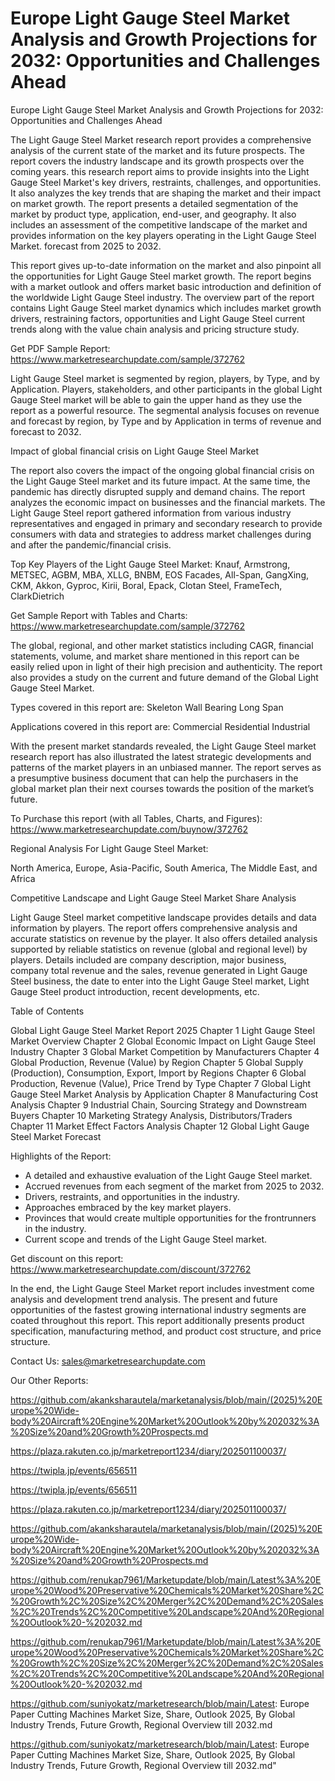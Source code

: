 # Europe Light Gauge Steel Market Analysis and Growth Projections for 2032: Opportunities and Challenges Ahead
 Europe Light Gauge Steel Market Analysis and Growth Projections for 2032: Opportunities and Challenges Ahead

The Light Gauge Steel Market research report provides a comprehensive analysis of the current state of the market and its future prospects. The report covers the industry landscape and its growth prospects over the coming years. this research report aims to provide insights into the Light Gauge Steel Market's key drivers, restraints, challenges, and opportunities. It also analyzes the key trends that are shaping the market and their impact on market growth. The report presents a detailed segmentation of the market by product type, application, end-user, and geography. It also includes an assessment of the competitive landscape of the market and provides information on the key players operating in the Light Gauge Steel Market. forecast from 2025 to 2032.

This report gives up-to-date information on the market and also pinpoint all the opportunities for Light Gauge Steel market growth. The report begins with a market outlook and offers market basic introduction and definition of the worldwide Light Gauge Steel industry. The overview part of the report contains Light Gauge Steel market dynamics which includes market growth drivers, restraining factors, opportunities and Light Gauge Steel current trends along with the value chain analysis and pricing structure study.

Get PDF Sample Report: https://www.marketresearchupdate.com/sample/372762

Light Gauge Steel market is segmented by region, players, by Type, and by Application. Players, stakeholders, and other participants in the global Light Gauge Steel market will be able to gain the upper hand as they use the report as a powerful resource. The segmental analysis focuses on revenue and forecast by region, by Type and by Application in terms of revenue and forecast to 2032.

Impact of global financial crisis on Light Gauge Steel Market

The report also covers the impact of the ongoing global financial crisis on the Light Gauge Steel market and its future impact. At the same time, the pandemic has directly disrupted supply and demand chains. The report analyzes the economic impact on businesses and the financial markets. The Light Gauge Steel report gathered information from various industry representatives and engaged in primary and secondary research to provide consumers with data and strategies to address market challenges during and after the pandemic/financial crisis.

Top Key Players of the Light Gauge Steel Market:
Knauf, Armstrong, METSEC, AGBM, MBA, XLLG, BNBM, EOS Facades, All-Span, GangXing, CKM, Akkon, Gyproc, Kirii, Boral, Epack, Clotan Steel, FrameTech, ClarkDietrich


Get Sample Report with Tables and Charts: https://www.marketresearchupdate.com/sample/372762

The global, regional, and other market statistics including CAGR, financial statements, volume, and market share mentioned in this report can be easily relied upon in light of their high precision and authenticity. The report also provides a study on the current and future demand of the Global Light Gauge Steel Market.

Types covered in this report are:
Skeleton
Wall Bearing
Long Span


Applications covered in this report are:
Commercial
Residential
Industrial


With the present market standards revealed, the Light Gauge Steel market research report has also illustrated the latest strategic developments and patterns of the market players in an unbiased manner. The report serves as a presumptive business document that can help the purchasers in the global market plan their next courses towards the position of the market’s future.

To Purchase this report (with all Tables, Charts, and Figures): https://www.marketresearchupdate.com/buynow/372762

Regional Analysis For Light Gauge Steel Market:

North America, Europe, Asia-Pacific, South America, The Middle East, and Africa

Competitive Landscape and Light Gauge Steel Market Share Analysis

Light Gauge Steel market competitive landscape provides details and data information by players. The report offers comprehensive analysis and accurate statistics on revenue by the player. It also offers detailed analysis supported by reliable statistics on revenue (global and regional level) by players. Details included are company description, major business, company total revenue and the sales, revenue generated in Light Gauge Steel business, the date to enter into the Light Gauge Steel market, Light Gauge Steel product introduction, recent developments, etc.

Table of Contents

Global Light Gauge Steel Market Report 2025
Chapter 1 Light Gauge Steel Market Overview
Chapter 2 Global Economic Impact on Light Gauge Steel Industry
Chapter 3 Global Market Competition by Manufacturers
Chapter 4 Global Production, Revenue (Value) by Region
Chapter 5 Global Supply (Production), Consumption, Export, Import by Regions
Chapter 6 Global Production, Revenue (Value), Price Trend by Type
Chapter 7 Global Light Gauge Steel Market Analysis by Application
Chapter 8 Manufacturing Cost Analysis
Chapter 9 Industrial Chain, Sourcing Strategy and Downstream Buyers
Chapter 10 Marketing Strategy Analysis, Distributors/Traders
Chapter 11 Market Effect Factors Analysis
Chapter 12 Global Light Gauge Steel Market Forecast

Highlights of the Report:

- A detailed and exhaustive evaluation of the Light Gauge Steel market.
- Accrued revenues from each segment of the market from 2025 to 2032.
- Drivers, restraints, and opportunities in the industry.
- Approaches embraced by the key market players.
- Provinces that would create multiple opportunities for the frontrunners in the industry.
- Current scope and trends of the Light Gauge Steel market.

Get discount on this report: https://www.marketresearchupdate.com/discount/372762

In the end, the Light Gauge Steel Market report includes investment come analysis and development trend analysis. The present and future opportunities of the fastest growing international industry segments are coated throughout this report. This report additionally presents product specification, manufacturing method, and product cost structure, and price structure.

Contact Us:
sales@marketresearchupdate.com

Our Other Reports:

https://github.com/akanksharautela/marketanalysis/blob/main/(2025)%20Europe%20Wide-body%20Aircraft%20Engine%20Market%20Outlook%20by%202032%3A%20Size%20and%20Growth%20Prospects.md

https://plaza.rakuten.co.jp/marketreport1234/diary/202501100037/

https://twipla.jp/events/656511

https://twipla.jp/events/656511

https://plaza.rakuten.co.jp/marketreport1234/diary/202501100037/

https://github.com/akanksharautela/marketanalysis/blob/main/(2025)%20Europe%20Wide-body%20Aircraft%20Engine%20Market%20Outlook%20by%202032%3A%20Size%20and%20Growth%20Prospects.md

https://github.com/renukap7961/Marketupdate/blob/main/Latest%3A%20Europe%20Wood%20Preservative%20Chemicals%20Market%20Share%2C%20Growth%2C%20Size%2C%20Merger%2C%20Demand%2C%20Sales%2C%20Trends%2C%20Competitive%20Landscape%20And%20Regional%20Outlook%20-%202032.md

https://github.com/renukap7961/Marketupdate/blob/main/Latest%3A%20Europe%20Wood%20Preservative%20Chemicals%20Market%20Share%2C%20Growth%2C%20Size%2C%20Merger%2C%20Demand%2C%20Sales%2C%20Trends%2C%20Competitive%20Landscape%20And%20Regional%20Outlook%20-%202032.md

https://github.com/suniyokatz/marketresearch/blob/main/Latest: Europe Paper Cutting Machines Market Size, Share, Outlook 2025, By Global Industry Trends, Future Growth, Regional Overview till 2032.md

https://github.com/suniyokatz/marketresearch/blob/main/Latest: Europe Paper Cutting Machines Market Size, Share, Outlook 2025, By Global Industry Trends, Future Growth, Regional Overview till 2032.md"
